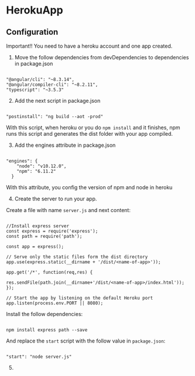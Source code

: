 # HerokuApp

## Configuration

Important!! You need to have a heroku account and one app created.

1. Move the follow dependencies from devDependencies to dependencies in package.json

```

"@angular/cli": "~8.3.14",
"@angular/compiler-cli": "~8.2.11",
"typescript": "~3.5.3"

```

2. Add the next script in package.json

```

"postinstall": "ng build --aot -prod"

```

With this script, when heroku or you do `npm install` and it finishes, npm runs this script and generates the dist folder with your app compiled.

3. Add the engines attribute in package.json

```

"engines": {
    "node": "v10.12.0",
    "npm": "6.11.2"
  }

```

With this attribute, you config the version of npm and node in heroku

4. Create the server to run your app.

Create a file with name `server.js` and next content:

```

//Install express server
const express = require('express');
const path = require('path');

const app = express();

// Serve only the static files form the dist directory
app.use(express.static(__dirname + '/dist/<name-of-app>'));

app.get('/*', function(req,res) {

res.sendFile(path.join(__dirname+'/dist/<name-of-app>/index.html'));
});

// Start the app by listening on the default Heroku port
app.listen(process.env.PORT || 8080);

```

Install the follow dependencies:

```

npm install express path --save

```

And replace the `start` script with the follow value in `package.json`:

```

"start": "node server.js"

```

5.
